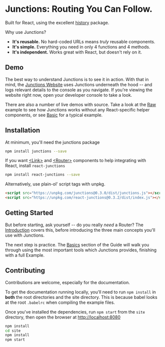 # Junctions: Routing You Can Follow.

Built for React, using the excellent [history](https://github.com/mjackson/history) package.

Why use Junctions?

- **It's reusable.** No hard-coded URLs means *truly* reusable components.
- **It's simple.** Everything you need in only 4 functions and 4 methods.
- **It's independent.** Works great with React, but doesn't rely on it.

## Demo

The best way to understand Junctions is to see it in action. With that in mind, the [Junctions Website](https://junctions.js.org) uses Junctions underneath the hood -- and logs relevant details to the console as you navigate. If you're viewing the website right now, open your developer console to take a look.

There are also a number of live demos with source. Take a look at the [Raw](https://junctions.js.org/examples/Raw) example to see how Junctions works without any React-specific helper components, or see [Basic](https://junctions.js.org/examples/Basic) for a typical example.

## Installation

At minimum, you'll need the junctions package

```bash
npm install junctions --save
```

If you want [&lt;Link&gt;](https://junctions.js.org/docs/api/react-junctions/Link) and [&lt;Router&gt;](https://junctions.js.org/docs/api/react-junctions/Router) components to help integrating with React, install `react-junctions`

```bash
npm install react-junctions --save
```

Alternatively, use plain-ol' script tags with unpkg.

```html
<script src="https://unpkg.com/junctions@0.3.0/dist/junctions.js"></script>
<script src="https://unpkg.com/react-junctions@0.3.2/dist/index.js"></script>
```

## Getting Started

But before starting, ask yourself -- do you really *need* a Router? The [Introduction](https://junctions.js.org/docs/introduction/do-i-need-a-router) covers this, before introducing the three main concepts you'll use with Junctions.

The next step is practice. The [Basics](https://junctions.js.org/docs/basics/locations) section of the Guide will walk you through using the most important tools which Junctions provides, finishing with a full Example.

## Contributing

Contributions are welcome, especially for the documentation.

To get the documentation running locally, you'll need to run `npm install` in **both** the root directories and the site directory. This is because babel looks at the root `.babelrc` when compiling the example files.

Once you've installed the dependencies, run `npm start` from the `site` directory, then open the browser at <http://localhost:8080>

```bash
npm install
cd site
npm install
npm start
```
